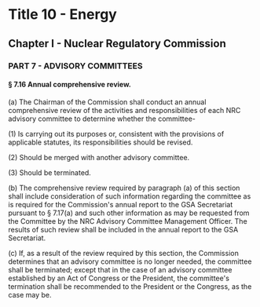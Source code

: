 
# Title 10 - Energy
## Chapter I - Nuclear Regulatory Commission
### PART 7 - ADVISORY COMMITTEES
#### § 7.16 Annual comprehensive review.

(a) The Chairman of the Commission shall conduct an annual comprehensive review of the activities and responsibilities of each NRC advisory committee to determine whether the committee-

(1) Is carrying out its purposes or, consistent with the provisions of applicable statutes, its responsibilities should be revised.

(2) Should be merged with another advisory committee.

(3) Should be terminated.

(b) The comprehensive review required by paragraph (a) of this section shall include consideration of such information regarding the committee as is required for the Commission's annual report to the GSA Secretariat pursuant to § 7.17(a) and such other information as may be requested from the Committee by the NRC Advisory Committee Management Officer. The results of such review shall be included in the annual report to the GSA Secretariat.

(c) If, as a result of the review required by this section, the Commission determines that an advisory committee is no longer needed, the committee shall be terminated; except that in the case of an advisory committee established by an Act of Congress or the President, the committee's termination shall be recommended to the President or the Congress, as the case may be.
